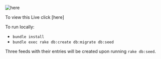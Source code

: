 ![here](http://newsrss.herokuapp.com/)

To view this Live click [here]

To run locally:

* `bundle install`
* `bundle exec rake db:create db:migrate db:seed`

Three feeds with their entries will be created upon running `rake
db:seed`.
